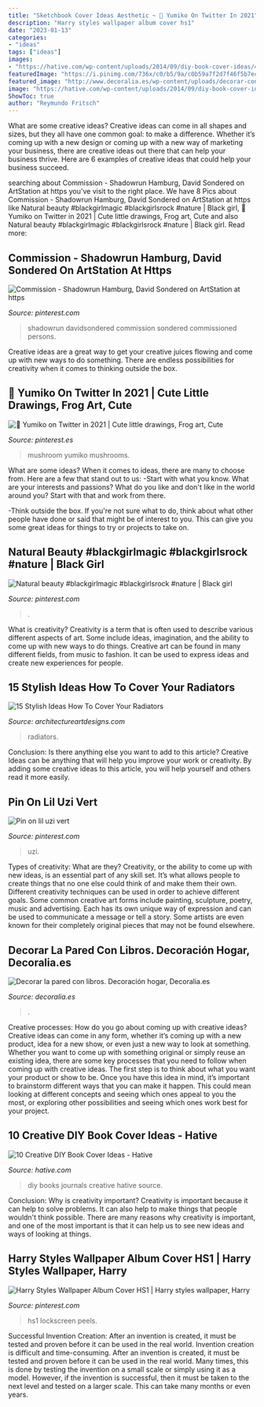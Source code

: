 ```yaml
---
title: "Sketchbook Cover Ideas Aesthetic ~ ️🎨 Yumiko On Twitter In 2021"
description: "Harry styles wallpaper album cover hs1"
date: "2023-01-13"
categories:
- "ideas"
tags: ["ideas"]
images:
- "https://hative.com/wp-content/uploads/2014/09/diy-book-cover-ideas/4-old-books-make-great-journals.jpg"
featuredImage: "https://i.pinimg.com/736x/c0/b5/9a/c0b59a7f2d7f46f5b7ec53fe5ef3416a.jpg"
featured_image: "http://www.decoralia.es/wp-content/uploads/decorar-con-libros-5.jpg"
image: "https://hative.com/wp-content/uploads/2014/09/diy-book-cover-ideas/4-old-books-make-great-journals.jpg"
ShowToc: true
author: "Reymundo Fritsch"
---
```



What are some creative ideas?
Creative ideas can come in all shapes and sizes, but they all have one common goal: to make a difference. Whether it’s coming up with a new design or coming up with a new way of marketing your business, there are creative ideas out there that can help your business thrive. Here are 6 examples of creative ideas that could help your business succeed.

	

		
searching about Commission - Shadowrun Hamburg, David Sondered on ArtStation at https you've visit to the right place. We have 8 Pics about Commission - Shadowrun Hamburg, David Sondered on ArtStation at https like Natural beauty #blackgirlmagic #blackgirlsrock #nature | Black girl, ️🎨 Yumiko on Twitter in 2021 | Cute little drawings, Frog art, Cute and also Natural beauty #blackgirlmagic #blackgirlsrock #nature | Black girl. Read more:
		
    
## Commission - Shadowrun Hamburg, David Sondered On ArtStation At Https

<img loading=lazy src="https://i.pinimg.com/736x/47/9f/73/479f734e50a0cc6190d85f2edb5d4d67.jpg" onerror="this.onerror=null;this.src='https://tse4.mm.bing.net/th?id=OIP.9kW1ogHi11lrd01WK_PbtQHaJ3&amp;pid=15.1';" alt="Commission - Shadowrun Hamburg, David Sondered on ArtStation at https">

_Source: pinterest.com_

>shadowrun davidsondered commission sondered commissioned persons. 

	

Creative ideas are a great way to get your creative juices flowing and come up with new ways to do something. There are endless possibilities for creativity when it comes to thinking outside the box.

    
## ️🎨 Yumiko On Twitter In 2021 | Cute Little Drawings, Frog Art, Cute

<img loading=lazy src="https://i.pinimg.com/736x/da/24/1a/da241a8e8a8f81b676a5f68b16e01610.jpg" onerror="this.onerror=null;this.src='https://tse2.mm.bing.net/th?id=OIP.r0EgrkHx2iPVNFj1PDKvVwHaId&amp;pid=15.1';" alt="️🎨 Yumiko on Twitter in 2021 | Cute little drawings, Frog art, Cute">

_Source: pinterest.es_

>mushroom yumiko mushrooms. 

	

What are some ideas?
When it comes to ideas, there are many to choose from. Here are a few that stand out to us:
-Start with what you know. What are your interests and passions? What do you like and don't like in the world around you? Start with that and work from there.

-Think outside the box. If you're not sure what to do, think about what other people have done or said that might be of interest to you. This can give you some great ideas for things to try or projects to take on.

    
## Natural Beauty #blackgirlmagic #blackgirlsrock #nature | Black Girl

<img loading=lazy src="https://i.pinimg.com/736x/b5/0b/94/b50b949c1d876cdebf42fc69951d22ca.jpg" onerror="this.onerror=null;this.src='https://tse3.mm.bing.net/th?id=OIP.UZdW3kBa8NHyZogHHj870AHaMg&amp;pid=15.1';" alt="Natural beauty #blackgirlmagic #blackgirlsrock #nature | Black girl">

_Source: pinterest.com_

>. 

	

What is creativity?
Creativity is a term that is often used to describe various different aspects of art. Some include ideas, imagination, and the ability to come up with new ways to do things. Creative art can be found in many different fields, from music to fashion. It can be used to express ideas and create new experiences for people.

    
## 15 Stylish Ideas How To Cover Your Radiators

<img loading=lazy src="https://www.architectureartdesigns.com/wp-content/uploads/2017/01/1-46.jpg" onerror="this.onerror=null;this.src='https://tse3.mm.bing.net/th?id=OIP.9tVj0adzdAJwlk1ONQdESAHaI_&amp;pid=15.1';" alt="15 Stylish Ideas How To Cover Your Radiators">

_Source: architectureartdesigns.com_

>radiators. 

	

Conclusion: Is there anything else you want to add to this article?
Creative Ideas can be anything that will help you improve your work or creativity. By adding some creative ideas to this article, you will help yourself and others read it more easily.

    
## Pin On Lil Uzi Vert

<img loading=lazy src="https://i.pinimg.com/736x/31/ca/e8/31cae89d78c3b1d9b6943cd5afb4f77c.jpg" onerror="this.onerror=null;this.src='https://tse1.mm.bing.net/th?id=OIP.M0LE1_MYSek5aoBPtUYbAAHaLL&amp;pid=15.1';" alt="Pin on lil uzi vert">

_Source: pinterest.com_

>uzi. 

	

Types of creativity: What are they?
Creativity, or the ability to come up with new ideas, is an essential part of any skill set. It’s what allows people to create things that no one else could think of and make them their own. Different creativity techniques can be used in order to achieve different goals.
Some common creative art forms include painting, sculpture, poetry, music and advertising. Each has its own unique way of expression and can be used to communicate a message or tell a story. Some artists are even known for their completely original pieces that may not be found elsewhere.

    
## Decorar La Pared Con Libros. Decoración Hogar, Decoralia.es

<img loading=lazy src="http://www.decoralia.es/wp-content/uploads/decorar-con-libros-5.jpg" onerror="this.onerror=null;this.src='https://tse3.mm.bing.net/th?id=OIP.9Ijs-f1xnCqVKYUXzhYfQwHaJ4&amp;pid=15.1';" alt="Decorar la pared con libros. Decoración hogar, Decoralia.es">

_Source: decoralia.es_

>. 

	

Creative processes: How do you go about coming up with creative ideas?
Creative ideas can come in any form, whether it’s coming up with a new product, idea for a new show, or even just a new way to look at something. Whether you want to come up with something original or simply reuse an existing idea, there are some key processes that you need to follow when coming up with creative ideas. 
The first step is to think about what you want your product or show to be. Once you have this idea in mind, it’s important to brainstorm different ways that you can make it happen. This could mean looking at different concepts and seeing which ones appeal to you the most, or exploring other possibilities and seeing which ones work best for your project.

    
## 10 Creative DIY Book Cover Ideas - Hative

<img loading=lazy src="https://hative.com/wp-content/uploads/2014/09/diy-book-cover-ideas/4-old-books-make-great-journals.jpg" onerror="this.onerror=null;this.src='https://tse3.mm.bing.net/th?id=OIP.eWOE_esJZnOiewwDMmULugHaJ4&amp;pid=15.1';" alt="10 Creative DIY Book Cover Ideas - Hative">

_Source: hative.com_

>diy books journals creative hative source. 

	

Conclusion: Why is creativity important?
Creativity is important because it can help to solve problems. It can also help to make things that people wouldn't think possible. There are many reasons why creativity is important, and one of the most important is that it can help us to see new ideas and ways of looking at things.

    
## Harry Styles Wallpaper Album Cover HS1 | Harry Styles Wallpaper, Harry

<img loading=lazy src="https://i.pinimg.com/736x/c0/b5/9a/c0b59a7f2d7f46f5b7ec53fe5ef3416a.jpg" onerror="this.onerror=null;this.src='https://tse3.mm.bing.net/th?id=OIP.dKavph_ooOOMCTGM4bdS5wAAAA&amp;pid=15.1';" alt="Harry Styles Wallpaper Album Cover HS1 | Harry styles wallpaper, Harry">

_Source: pinterest.com_

>hs1 lockscreen peels. 

	

Successful Invention Creation: After an invention is created, it must be tested and proven before it can be used in the real world.
Invention creation is difficult and time-consuming. After an invention is created, it must be tested and proven before it can be used in the real world. Many times, this is done by testing the invention on a small scale or simply using it as a model. However, if the invention is successful, then it must be taken to the next level and tested on a larger scale. This can take many months or even years.

